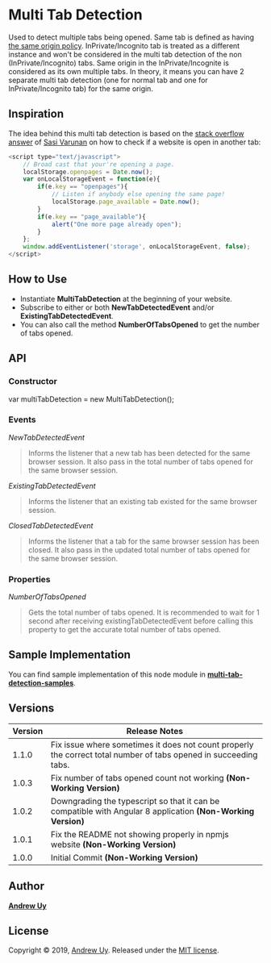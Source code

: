 # Multi Tab Detection
Used to detect multiple tabs being opened. Same tab is defined as having [the same origin policy](https://en.wikipedia.org/wiki/Same-origin_policy#Origin_determination_rules). InPrivate/Incognito tab is treated as a different instance and won't be considered in the multi tab detection of the non (InPrivate/Incognito) tabs. Same origin in the InPrivate/Incognite is considered as its own multiple tabs. In theory, it means you can have 2 separate multi tab detection (one for normal tab and one for InPrivate/Incognito tab) for the same origin.

## Inspiration
The idea behind this multi tab detection is based on the [stack overflow answer](https://stackoverflow.com/questions/23690666/check-if-my-website-is-open-in-another-tab#43291970) of [Sasi Varunan](https://stackoverflow.com/users/4146454/sasi-varunan) on how to check if a website is open in another tab:
```javascript
<script type="text/javascript">
    // Broad cast that your're opening a page.
    localStorage.openpages = Date.now();
    var onLocalStorageEvent = function(e){
        if(e.key == "openpages"){
            // Listen if anybody else opening the same page!
            localStorage.page_available = Date.now();
        }
        if(e.key == "page_available"){
            alert("One more page already open");
        }
    };
    window.addEventListener('storage', onLocalStorageEvent, false);
</script>
```

## How to Use
* Instantiate **MultiTabDetection** at the beginning of your website.
* Subscribe to either or both **NewTabDetectedEvent** and/or **ExistingTabDetectedEvent**.
* You can also call the method **NumberOfTabsOpened** to get the number of tabs opened.

## API
### Constructor
var multiTabDetection = new MultiTabDetection();

### Events
*NewTabDetectedEvent*
> Informs the listener that a new tab has been detected for the same browser session. It also pass in the total number of tabs opened for the same browser session.

*ExistingTabDetectedEvent*
> Informs the listener that an existing tab existed for the same browser session.

*ClosedTabDetectedEvent*
> Informs the listener that a tab for the same browser session has been closed. It also pass in the updated total number of tabs opened for the same browser session.

### Properties
*NumberOfTabsOpened*
> Gets the total number of tabs opened. It is recommended to wait for 1 second after receiving existingTabDetectedEvent before calling this property to get the accurate total number of tabs opened.

## Sample Implementation
You can find sample implementation of this node module in [**multi-tab-detection-samples**](https://github.com/uy-andrew/multi-tab-detection-samples).

## Versions
Version | Release Notes
------- | -------------
1.1.0   | Fix issue where sometimes it does not count properly the correct total number of tabs opened in succeeding tabs. 
1.0.3   | Fix number of tabs opened count not working **(Non-Working Version)**
1.0.2   | Downgrading the typescript so that it can be compatible with Angular 8 application **(Non-Working Version)** 
1.0.1   | Fix the README not showing properly in npmjs website **(Non-Working Version)**
1.0.0   | Initial Commit **(Non-Working Version)**

## Author
[**Andrew Uy**](https://github.com/uy-andrew)

## License
Copyright © 2019, [Andrew Uy](https://github.com/uy-andrew).
Released under the [MIT license](https://github.com/uy-andrew/multi-tab-detection/blob/master/LICENSE).
